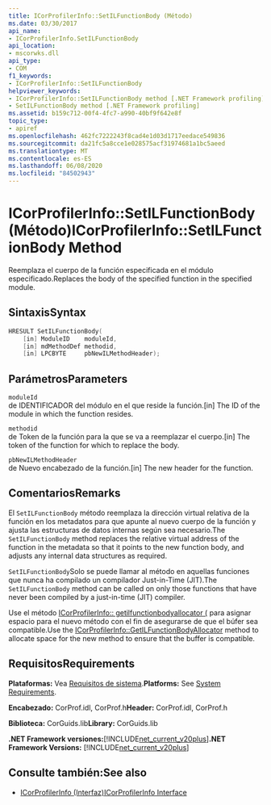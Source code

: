 ```yaml
---
title: ICorProfilerInfo::SetILFunctionBody (Método)
ms.date: 03/30/2017
api_name:
- ICorProfilerInfo.SetILFunctionBody
api_location:
- mscorwks.dll
api_type:
- COM
f1_keywords:
- ICorProfilerInfo::SetILFunctionBody
helpviewer_keywords:
- ICorProfilerInfo::SetILFunctionBody method [.NET Framework profiling]
- SetILFunctionBody method [.NET Framework profiling]
ms.assetid: b159c712-00f4-4fc7-a990-40bf9f642e8f
topic_type:
- apiref
ms.openlocfilehash: 462fc7222243f8cad4e1d03d1717eedace549836
ms.sourcegitcommit: da21fc5a8cce1e028575acf31974681a1bc5aeed
ms.translationtype: MT
ms.contentlocale: es-ES
ms.lasthandoff: 06/08/2020
ms.locfileid: "84502943"
---
```

# <a name="icorprofilerinfosetilfunctionbody-method"></a><span data-ttu-id="71a6c-102">ICorProfilerInfo::SetILFunctionBody (Método)</span><span class="sxs-lookup"><span data-stu-id="71a6c-102">ICorProfilerInfo::SetILFunctionBody Method</span></span>
<span data-ttu-id="71a6c-103">Reemplaza el cuerpo de la función especificada en el módulo especificado.</span><span class="sxs-lookup"><span data-stu-id="71a6c-103">Replaces the body of the specified function in the specified module.</span></span>  
  
## <a name="syntax"></a><span data-ttu-id="71a6c-104">Sintaxis</span><span class="sxs-lookup"><span data-stu-id="71a6c-104">Syntax</span></span>  
  
```cpp  
HRESULT SetILFunctionBody(  
    [in] ModuleID    moduleId,  
    [in] mdMethodDef methodid,  
    [in] LPCBYTE     pbNewILMethodHeader);  
```  
  
## <a name="parameters"></a><span data-ttu-id="71a6c-105">Parámetros</span><span class="sxs-lookup"><span data-stu-id="71a6c-105">Parameters</span></span>  
 `moduleId`  
 <span data-ttu-id="71a6c-106">de IDENTIFICADOR del módulo en el que reside la función.</span><span class="sxs-lookup"><span data-stu-id="71a6c-106">[in] The ID of the module in which the function resides.</span></span>  
  
 `methodid`  
 <span data-ttu-id="71a6c-107">de Token de la función para la que se va a reemplazar el cuerpo.</span><span class="sxs-lookup"><span data-stu-id="71a6c-107">[in] The token of the function for which to replace the body.</span></span>  
  
 `pbNewILMethodHeader`  
 <span data-ttu-id="71a6c-108">de Nuevo encabezado de la función.</span><span class="sxs-lookup"><span data-stu-id="71a6c-108">[in] The new header for the function.</span></span>  
  
## <a name="remarks"></a><span data-ttu-id="71a6c-109">Comentarios</span><span class="sxs-lookup"><span data-stu-id="71a6c-109">Remarks</span></span>  
 <span data-ttu-id="71a6c-110">El `SetILFunctionBody` método reemplaza la dirección virtual relativa de la función en los metadatos para que apunte al nuevo cuerpo de la función y ajusta las estructuras de datos internas según sea necesario.</span><span class="sxs-lookup"><span data-stu-id="71a6c-110">The `SetILFunctionBody` method replaces the relative virtual address of the function in the metadata so that it points to the new function body, and adjusts any internal data structures as required.</span></span>  
  
 <span data-ttu-id="71a6c-111">`SetILFunctionBody`Solo se puede llamar al método en aquellas funciones que nunca ha compilado un compilador Just-in-Time (JIT).</span><span class="sxs-lookup"><span data-stu-id="71a6c-111">The `SetILFunctionBody` method can be called on only those functions that have never been compiled by a just-in-time (JIT) compiler.</span></span>  
  
 <span data-ttu-id="71a6c-112">Use el método [ICorProfilerInfo:: getilfunctionbodyallocator (](icorprofilerinfo-getilfunctionbodyallocator-method.md) para asignar espacio para el nuevo método con el fin de asegurarse de que el búfer sea compatible.</span><span class="sxs-lookup"><span data-stu-id="71a6c-112">Use the [ICorProfilerInfo::GetILFunctionBodyAllocator](icorprofilerinfo-getilfunctionbodyallocator-method.md) method to allocate space for the new method to ensure that the buffer is compatible.</span></span>  
  
## <a name="requirements"></a><span data-ttu-id="71a6c-113">Requisitos</span><span class="sxs-lookup"><span data-stu-id="71a6c-113">Requirements</span></span>  
 <span data-ttu-id="71a6c-114">**Plataformas:** Vea [Requisitos de sistema](../../get-started/system-requirements.md).</span><span class="sxs-lookup"><span data-stu-id="71a6c-114">**Platforms:** See [System Requirements](../../get-started/system-requirements.md).</span></span>  
  
 <span data-ttu-id="71a6c-115">**Encabezado:** CorProf.idl, CorProf.h</span><span class="sxs-lookup"><span data-stu-id="71a6c-115">**Header:** CorProf.idl, CorProf.h</span></span>  
  
 <span data-ttu-id="71a6c-116">**Biblioteca:** CorGuids.lib</span><span class="sxs-lookup"><span data-stu-id="71a6c-116">**Library:** CorGuids.lib</span></span>  
  
 <span data-ttu-id="71a6c-117">**.NET Framework versiones:**[!INCLUDE[net_current_v20plus](../../../../includes/net-current-v20plus-md.md)]</span><span class="sxs-lookup"><span data-stu-id="71a6c-117">**.NET Framework Versions:** [!INCLUDE[net_current_v20plus](../../../../includes/net-current-v20plus-md.md)]</span></span>  
  
## <a name="see-also"></a><span data-ttu-id="71a6c-118">Consulte también:</span><span class="sxs-lookup"><span data-stu-id="71a6c-118">See also</span></span>

- [<span data-ttu-id="71a6c-119">ICorProfilerInfo (Interfaz)</span><span class="sxs-lookup"><span data-stu-id="71a6c-119">ICorProfilerInfo Interface</span></span>](icorprofilerinfo-interface.md)
